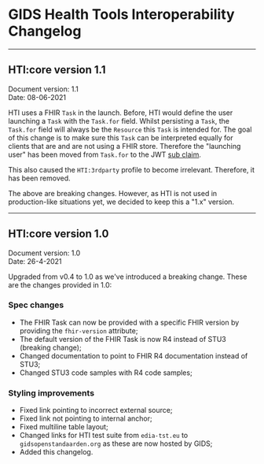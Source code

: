 # GIDS Health Tools Interoperability Changelog

---
## HTI:core version 1.1
Document version: 1.1   
Date: 08-06-2021

HTI uses a FHIR `Task` in the launch. Before, HTI would define the user launching a `Task` with the `Task.for` field. Whilst 
persisting a `Task`, the `Task.for` field will always be the `Resource` this `Task` is intended for. 
The goal of this change is to make sure this `Task` can be interpreted equally for clients that are 
and are not using a FHIR store. Therefore the "launching user" has been moved from `Task.for` to
the JWT [sub claim](https://datatracker.ietf.org/doc/html/rfc7519#section-4.1.2).

This also caused the `HTI:3rdparty` profile to become  irrelevant. Therefore, it has been removed.

The above are breaking changes. However, as HTI is not used in production-like situations yet, we 
decided to keep this a "1.x" version.

---
## HTI:core version 1.0
Document version: 1.0  
Date: 26-4-2021

Upgraded from v0.4 to 1.0 as we've introduced a breaking change. These are the changes provided in 1.0:

### Spec changes
* The FHIR Task can now be provided with a specific FHIR version by providing the `fhir-version` attribute;
* The default version of the FHIR Task is now R4 instead of STU3 (breaking change);
* Changed documentation to point to FHIR R4 documentation instead of STU3;
* Changed STU3 code samples with R4 code samples;
  
### Styling improvements
* Fixed link pointing to incorrect external source;  
* Fixed link not pointing to internal anchor;
* Fixed multiline table layout;
* Changed links for HTI test suite from `edia-tst.eu` to `gidsopenstandaarden.org` as  these are now hosted by GIDS;   
* Added this changelog.